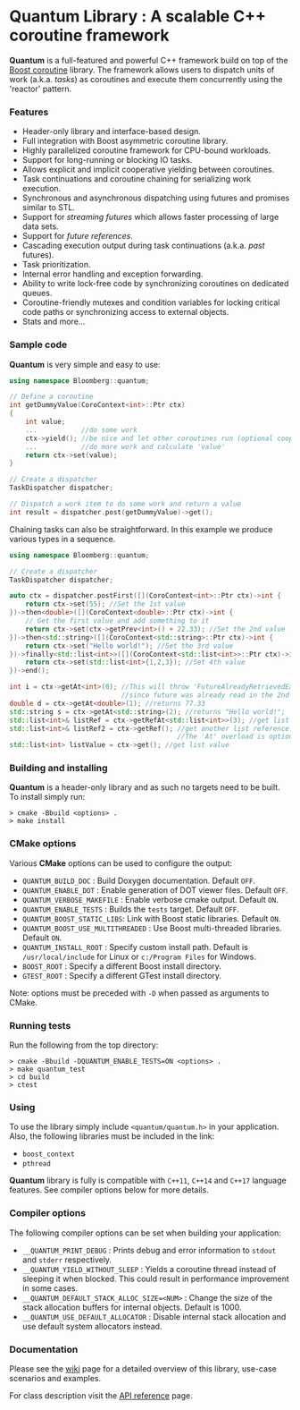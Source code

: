 # Quantum Library : A scalable C++ coroutine framework
**Quantum** is a full-featured and powerful C++ framework build on top of the [Boost coroutine](https://www.boost.org/doc/libs/1_65_0/libs/coroutine2/doc/html/index.html) library. The framework allows users to dispatch units of work (a.k.a. _tasks_) as coroutines and execute them concurrently using the 'reactor' pattern.

### Features
* Header-only library and interface-based design.
* Full integration with Boost asymmetric coroutine library.
* Highly parallelized coroutine framework for CPU-bound workloads.
* Support for long-running or blocking IO tasks.
* Allows explicit and implicit cooperative yielding between coroutines.
* Task continuations and coroutine chaining for serializing work execution.
* Synchronous and asynchronous dispatching using futures and promises similar to STL.
* Support for _streaming futures_ which allows faster processing of large data sets.
* Support for _future references_.
* Cascading execution output during task continuations (a.k.a. _past_ futures).
* Task prioritization.
* Internal error handling and exception forwarding.
* Ability to write lock-free code by synchronizing coroutines on dedicated queues.
* Coroutine-friendly mutexes and condition variables for locking critical code paths or synchronizing access to external objects.
* Stats and more...

### Sample code
**Quantum** is very simple and easy to use:
```c++
using namespace Bloomberg::quantum;

// Define a coroutine
int getDummyValue(CoroContext<int>::Ptr ctx)
{
    int value;
    ...           //do some work
    ctx->yield(); //be nice and let other coroutines run (optional cooperation)
    ...           //do more work and calculate 'value'
    return ctx->set(value);
}

// Create a dispatcher
TaskDispatcher dispatcher;

// Dispatch a work item to do some work and return a value
int result = dispatcher.post(getDummyValue)->get();
```

Chaining tasks can also be straightforward. In this example we produce various types in a sequence.
```c++
using namespace Bloomberg::quantum;

// Create a dispatcher
TaskDispatcher dispatcher;

auto ctx = dispatcher.postFirst([](CoroContext<int>::Ptr ctx)->int {
    return ctx->set(55); //Set the 1st value
})->then<double>([](CoroContext<double>::Ptr ctx)->int {
    // Get the first value and add something to it
    return ctx->set(ctx->getPrev<int>() + 22.33); //Set the 2nd value
})->then<std::string>([](CoroContext<std::string>::Ptr ctx)->int {
    return ctx->set("Hello world!"); //Set the 3rd value
})->finally<std::list<int>>([](CoroContext<std::list<int>>::Ptr ctx)->int {
    return ctx->set(std::list<int>{1,2,3}); //Set 4th value
})->end();

int i = ctx->getAt<int>(0); //This will throw 'FutureAlreadyRetrievedException'
                            //since future was already read in the 2nd coroutine
double d = ctx->getAt<double>(1); //returns 77.33
std::string s = ctx->getAt<std::string>(2); //returns "Hello world!";
std::list<int>& listRef = ctx->getRefAt<std::list<int>>(3); //get list reference
std::list<int>& listRef2 = ctx->getRef(); //get another list reference.
                                          //The 'At' overload is optional for last chain future
std::list<int> listValue = ctx->get(); //get list value
```

### Building and installing
**Quantum** is a header-only library and as such no targets need to be built. To install simply run:
```shell
> cmake -Bbuild <options> .
> make install
```

### CMake options
Various **CMake** options can be used to configure the output:
* `QUANTUM_BUILD_DOC`        : Build Doxygen documentation. Default `OFF`.
* `QUANTUM_ENABLE_DOT`       : Enable generation of DOT viewer files. Default `OFF`.
* `QUANTUM_VERBOSE_MAKEFILE` : Enable verbose cmake output. Default `ON`.
* `QUANTUM_ENABLE_TESTS`     : Builds the `tests` target. Default `OFF`.
* `QUANTUM_BOOST_STATIC_LIBS`: Link with Boost static libraries. Default `ON`.
* `QUANTUM_BOOST_USE_MULTITHREADED` : Use Boost multi-threaded libraries. Default `ON`.
* `QUANTUM_INSTALL_ROOT`     : Specify custom install path. Default is `/usr/local/include` for Linux or `c:/Program Files` for Windows.
* `BOOST_ROOT`               : Specify a different Boost install directory.
* `GTEST_ROOT`               : Specify a different GTest install directory.

Note: options must be preceded with `-D` when passed as arguments to CMake.

### Running tests
Run the following from the top directory:
```shell
> cmake -Bbuild -DQUANTUM_ENABLE_TESTS=ON <options> .
> make quantum_test
> cd build
> ctest
```

### Using
To use the library simply include `<quantum/quantum.h>` in your application. Also, the following libraries must be included in the link:
* `boost_context`
* `pthread`

**Quantum** library is fully is compatible with `C++11`, `C++14` and `C++17` language features. See compiler options below for more details.

### Compiler options
The following compiler options can be set when building your application:
* `__QUANTUM_PRINT_DEBUG`         : Prints debug and error information to `stdout` and `stderr` respectively.
* `__QUANTUM_YIELD_WITHOUT_SLEEP` : Yields a coroutine thread instead of sleeping it when blocked. This could result in performance improvement in some cases.
* `__QUANTUM_DEFAULT_STACK_ALLOC_SIZE=<NUM>` : Change the size of the stack allocation buffers for internal objects. Default is 1000.
* `__QUANTUM_USE_DEFAULT_ALLOCATOR` : Disable internal stack allocation and use default system allocators instead.

### Documentation
Please see the [wiki](https://github.com/bloomberg/quantum/wiki) page for a detailed overview of this library, use-case scenarios and examples.

For class description visit the [API reference](https://bloomberg.github.io/quantum) page.
